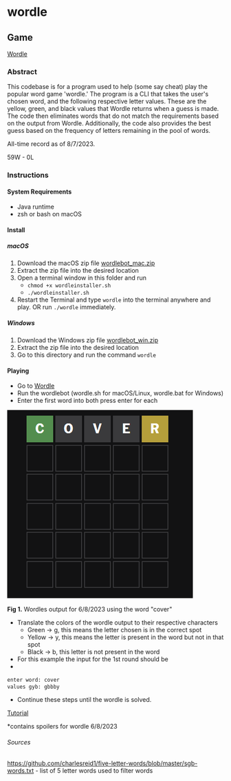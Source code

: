 # wordle
## Game
[Wordle](https://www.nytimes.com/games/wordle/index.html)

### Abstract 

This codebase is for a program used to help (some say cheat) play the popular word game 'wordle.' The program is a CLI that takes the user's chosen word, and the following respective letter values. These are the yellow, green, and black values that Wordle returns when a guess is made. The code then eliminates words that do not match the requirements based on the output from Wordle. 
Additionally, the code also provides the best guess based on the frequency of letters remaining in the pool of words. 


All-time record as of 8/7/2023.


59W - 0L

### Instructions
#### System Requirements 
- Java runtime 
- zsh or bash on macOS
#### Install

##### macOS

1. Download the macOS zip file [wordlebot_mac.zip](https://github.com/daus-s/wordle/raw/main/wordlebot_mac.zip)
2. Extract the zip file into the desired location
3. Open a terminal window in this folder and run
    - `chmod +x wordleinstaller.sh`
    - `./wordleinstaller.sh`
4. Restart the Terminal and type `wordle` into the terminal anywhere and play. OR run `./wordle` immediately.


##### Windows

1. Download the Windows zip file [wordlebot_win.zip](https://github.com/daus-s/wordle/raw/main/wordlebot_win.zip)
2. Extract the zip file into the desired location
3. Go to this directory and run the command `wordle`



#### Playing
- Go to [Wordle](https://www.nytimes.com/games/wordle/index.html)
- Run the wordlebot (wordle.sh for macOS/Linux, wordle.bat for Windows)
- Enter the first word into both press enter for each

![Wordle after 1 round](https://github.com/daus-s/wordle/blob/d796f0d50b0a33256b8540f077aae00cf7d55bdd/round1.PNG)

**Fig 1.** Wordles output for 6/8/2023 using the word "cover" 

- Translate the colors of the wordle output to their respective characters
    - Green -> g,  this means the letter chosen is in the correct spot
    - Yellow -> y, this means the letter is present in the word but not in that spot
    - Black -> b, this letter is not present in the word
- For this example the input for the 1st round should be 
- 
```
enter word: cover
values gyb: gbbby
```

- Continue these steps until the wordle is solved. 

[Tutorial](https://www.twitch.tv/videos/1841246263)

\*contains spoilers for wordle 6/8/2023
###### Sources
https://github.com/charlesreid1/five-letter-words/blob/master/sgb-words.txt - list of 5 letter words used to filter words
